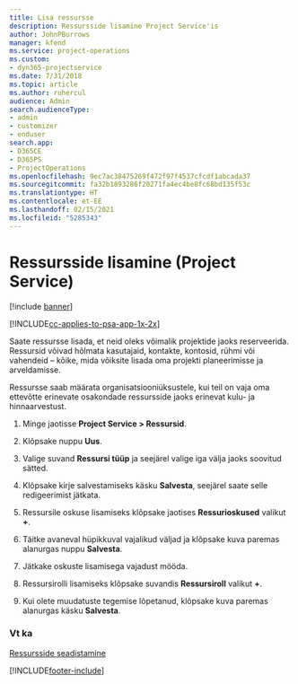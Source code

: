```yaml
---
title: Lisa ressursse
description: Ressursside lisamine Project Service'is
author: JohnPBurrows
manager: kfend
ms.service: project-operations
ms.custom:
- dyn365-projectservice
ms.date: 7/31/2018
ms.topic: article
ms.author: ruhercul
audience: Admin
search.audienceType:
- admin
- customizer
- enduser
search.app:
- D365CE
- D365PS
- ProjectOperations
ms.openlocfilehash: 9ec7ac38475269f472f97f4537cfcdf1abcada37
ms.sourcegitcommit: fa32b1893286f20271fa4ec4be8fc68bd135f53c
ms.translationtype: HT
ms.contentlocale: et-EE
ms.lasthandoff: 02/15/2021
ms.locfileid: "5285343"
---
```

# <a name="add-resources-project-service"></a>Ressursside lisamine (Project Service)

[!include [banner](../includes/psa-now-project-operations.md)]

[!INCLUDE[cc-applies-to-psa-app-1x-2x](../includes/cc-applies-to-psa-app-1x-2x.md)]

Saate ressursse lisada, et neid oleks võimalik projektide jaoks reserveerida. Ressursid võivad hõlmata kasutajaid, kontakte, kontosid, rühmi või vahendeid – kõike, mida võiksite lisada oma projekti planeerimisse ja arveldamisse.  
  
Ressursse saab määrata organisatsiooniüksustele, kui teil on vaja oma ettevõtte erinevate osakondade ressursside jaoks erinevat kulu- ja hinnaarvestust.  
  
1.  Minge jaotisse **Project Service > Ressursid**.  
  
2.  Klõpsake nuppu **Uus**.  
  
3.  Valige suvand **Ressursi tüüp** ja seejärel valige iga välja jaoks soovitud sätted.  
  
4.  Klõpsake kirje salvestamiseks käsku **Salvesta**, seejärel saate selle redigeerimist jätkata.  
  
5.  Ressursile oskuse lisamiseks klõpsake jaotises **Ressurioskused** valikut **+**.  
  
6.  Täitke avaneval hüpikkuval vajalikud väljad ja klõpsake kuva paremas alanurgas nuppu **Salvesta**.  
  
7.  Jätkake oskuste lisamisega vajadust mööda.  
  
8.  Ressursirolli lisamiseks klõpsake suvandis **Ressursiroll** valikut **+**.  
  
9. Kui olete muudatuste tegemise lõpetanud, klõpsake kuva paremas alanurgas käsku **Salvesta**.  
  
### <a name="see-also"></a>Vt ka  
 [Ressursside seadistamine](../psa/set-up-resources.md)


[!INCLUDE[footer-include](../includes/footer-banner.md)]